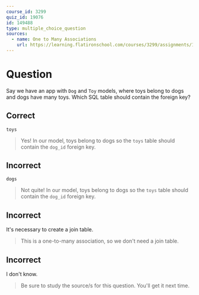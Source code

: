```yaml
---
course_id: 3299
quiz_id: 19076
id: 149488
type: multiple_choice_question
sources:
  - name: One to Many Associations
    url: https://learning.flatironschool.com/courses/3299/assignments/133959
---
```


# Question

Say we have an app with `Dog` and `Toy` models, where toys belong to dogs and
dogs have many toys. Which SQL table should contain the foreign key?

## Correct

`toys`

> Yes! In our model, toys belong to dogs so the `toys` table should contain the
> `dog_id` foreign key.

## Incorrect

`dogs`

> Not quite! In our model, toys belong to dogs so the `toys` table should
> contain the `dog_id` foreign key.

## Incorrect

It's necessary to create a join table.

> This is a one-to-many association, so we don't need a join table.

## Incorrect

I don't know.

> Be sure to study the source/s for this question. You'll get it next time.
